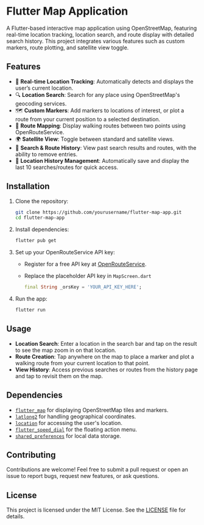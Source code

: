 # Flutter Map Application

A Flutter-based interactive map application using OpenStreetMap, featuring real-time location tracking, location search, and route display with detailed search history. This project integrates various features such as custom markers, route plotting, and satellite view toggle.

## Features

- 📍 **Real-time Location Tracking**: Automatically detects and displays the user’s current location.
- 🔍 **Location Search**: Search for any place using OpenStreetMap's geocoding services.
- 🗺️ **Custom Markers**: Add markers to locations of interest, or plot a route from your current position to a selected destination.
- 🚶 **Route Mapping**: Display walking routes between two points using OpenRouteService.
- 🌍 **Satellite View**: Toggle between standard and satellite views.
- 🧾 **Search & Route History**: View past search results and routes, with the ability to remove entries.
- 📜 **Location History Management**: Automatically save and display the last 10 searches/routes for quick access.

## Installation

1. Clone the repository:

   ```bash
   git clone https://github.com/yourusername/flutter-map-app.git
   cd flutter-map-app
   ```

2. Install dependencies:

   ```bash
   flutter pub get
   ```

3. Set up your OpenRouteService API key:

   - Register for a free API key at [OpenRouteService](https://openrouteservice.org/sign-up/).
   - Replace the placeholder API key in `MapScreen.dart`

     ```dart
     final String _orsKey = 'YOUR_API_KEY_HERE';
     ```

4. Run the app:

   ```bash
   flutter run
   ```

## Usage

- **Location Search**: Enter a location in the search bar and tap on the result to see the map zoom in on that location.
- **Route Creation**: Tap anywhere on the map to place a marker and plot a walking route from your current location to that point.
- **View History**: Access previous searches or routes from the history page and tap to revisit them on the map.
  
## Dependencies

- [`flutter_map`](https://pub.dev/packages/flutter_map) for displaying OpenStreetMap tiles and markers.
- [`latlong2`](https://pub.dev/packages/latlong2) for handling geographical coordinates.
- [`location`](https://pub.dev/packages/location) for accessing the user's location.
- [`flutter_speed_dial`](https://pub.dev/packages/flutter_speed_dial) for the floating action menu.
- [`shared_preferences`](https://pub.dev/packages/shared_preferences) for local data storage.

## Contributing

Contributions are welcome! Feel free to submit a pull request or open an issue to report bugs, request new features, or ask questions.

## License

This project is licensed under the MIT License. See the [LICENSE](LICENSE) file for details.
